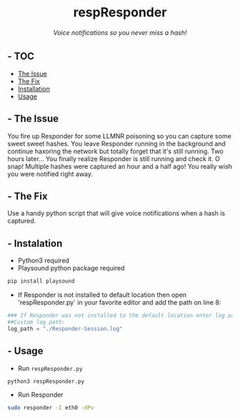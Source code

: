 <div align="center">

# respResponder
###### Voice notifications so you never miss a hash!
</div>

## - TOC
* [The Issue](#-The-Issue)
* [The Fix](#-The-Fix)
* [Installation](#-Installation)
* [Usage](#-Usage)

## - The Issue
You fire up Responder for some LLMNR poisoning so you can capture some sweet sweet hashes. You leave Responder running in
the background and continue haxoring the network but totally forget that it's still running. Two hours later... You finally realize Responder is
still running and check it. O snap! Multiple hashes were captured an hour and a half ago! You really wish you were notified right away.

## - The Fix
Use a handy python script that will give voice notifications when a hash is captured.

## - Instalation
* Python3 required
* Playsound python package required
```bash
pip install playsound
```
* If Responder is not installed to default location then open 'respResponder.py` in your favorite editor and add the path on line 8:
```python
### If Responder was not installed to the default location enter log path below ###
##Custom log path:
log_path = "./Responder-Session.log"
```
## - Usage
* Run `respResponder.py`
```python
python3 respResponder.py
```
* Run Responder
```bash
sudo responder -I eth0 -dPv
```

